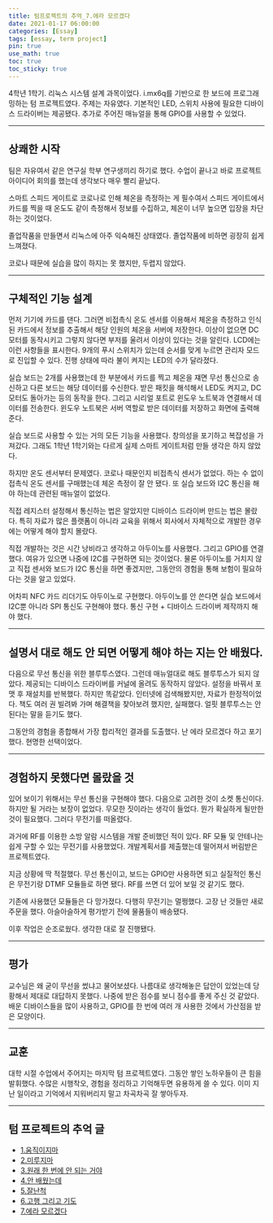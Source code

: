 ```yaml
---
title: 텀프로젝트의 추억_7.에라 모르겠다
date: 2021-01-17 06:00:00
categories: [Essay]
tags: [essay, term project]
pin: true
use_math: true
toc: true
toc_sticky: true
---
```


4학년 1학기. 리눅스 시스템 설계 과목이었다. i.mx6q를 기반으로 한 보드에 프로그래밍하는 텀 프로젝트였다. 주제는 자유였다. 기본적인 LED, 스위치 사용에 필요한 디바이스 드라이버는 제공됐다. 추가로 주어진 매뉴얼을 통해 GPIO를 사용할 수 있었다.

***

## __상쾌한 시작__

팀은 자유여서 같은 연구실 학부 연구생끼리 하기로 했다. 수업이 끝나고 바로 프로젝트 아이디어 회의를 했는데 생각보다 매우 빨리 끝났다.  
  
스마트 스피드 게이트로 코로나로 인해 체온을 측정하는 게 필수여서 스피드 게이트에서 카드를 찍을 때 온도도 같이 측정해서 정보를 수집하고, 체온이 너무 높으면 입장을 차단하는 것이었다.  
  
졸업작품을 만들면서 리눅스에 아주 익숙해진 상태였다. 졸업작품에 비하면 굉장히 쉽게 느껴졌다.  
  
코로나 때문에 실습을 많이 하지는 못 했지만, 두렵지 않았다.  

***

## __구체적인 기능 설계__

먼저 기기에 카드를 댄다. 그러면 비접촉식 온도 센서를 이용해서 체온을 측정하고 인식된 카드에서 정보를 추출해서 해당 인원의 체온을 서버에 저장한다. 이상이 없으면 DC 모터를 동작시키고 그렇지 않다면 부저를 울려서 이상이 있다는 것을 알린다. LCD에는 이런 사항들을 표시한다. 9개의 푸시 스위치가 있는데 순서를 맞게 누르면 관리자 모드로 진입할 수 있다. 진행 상태에 따라 불이 켜지는 LED의 수가 달라졌다.  

실습 보드는 2개를 사용했는데 한 부분에서 카드를 찍고 체온을 쟤면 무선 통신으로 송신하고 다른 보드는 해당 데이터를 수신한다. 받은 패킷을 해석해서 LED도 켜지고, DC 모터도 돌아가는 등의 동작을 한다. 그리고 시리얼 포트로 윈도우 노트북과 연결해서 데이터를 전송한다. 윈도우 노트북은 서버 역할로 받은 데이터를 저장하고 화면에 출력해준다.  
  
실습 보드로 사용할 수 있는 거의 모든 기능을 사용했다. 창의성을 포기하고 복잡성을 가져갔다. 그래도 1학년 1학기와는 다르게 실제 스마트 게이트처럼 만들 생각은 하지 않았다.  

하지만 온도 센서부터 문제였다. 코로나 때문인지 비접촉식 센서가 없었다. 하는 수 없이 접촉식 온도 센서를 구매했는데 체온 측정이 잘 안 됐다. 또 실습 보드와 I2C 통신을 해야 하는데 관련된 매뉴얼이 없었다.  
  
직접 레지스터 설정해서 통신하는 법은 알았지만 디바이스 드라이버 만드는 법은 몰랐다. 특히 자료가 많은 플랫폼이 아니라 교육을 위해서 회사에서 자체적으로 개발한 경우에는 어떻게 해야 할지 몰랐다.  
  
직접 개발하는 것은 시간 낭비라고 생각하고 아두이노를 사용했다. 그리고 GPIO를 연결했다. 여유가 있으면 나중에 I2C를 구현하면 되는 것이었다. 물론 아두이노를 거치지 않고 직접 센서와 보드가 I2C 통신을 하면 좋겠지만, 그동안의 경험을 통해 보험이 필요하다는 것을 알고 있었다.  

어차피 NFC 카드 리더기도 아두이노로 구현했다. 아두이노를 안 쓴다면 실습 보드에서 I2C뿐 아니라 SPI 통신도 구현해야 했다. 통신 구현 + 디바이스 드라이버 제작까지 해야 했다.

***

## __설명서 대로 해도 안 되면 어떻게 해야 하는 지는 안 배웠다.__

다음으로 무선 통신을 위한 블루투스였다. 그런데 매뉴얼대로 해도 블루투스가 되지 않았다. 제공되는 디바이스 드라이버를 커널에 올려도 동작하지 않았다. 설정을 바꿔서 포맷 후 재설치를 반복했다. 하지만 똑같았다. 인터넷에 검색해봤지만, 자료가 한정적이었다. 책도 여러 권 빌려봐 가며 해결책을 찾아보려 했지만, 실패했다. 얼핏 블루투스는 안 된다는 말을 듣기도 했다.  
  
그동안의 경험을 종합해서 가장 합리적인 결과를 도출했다. 난 에라 모르겠다 하고 포기했다. 현명한 선택이었다.  

***

## __경험하지 못했다면 몰랐을 것__

있어 보이기 위해서는 무선 통신을 구현해야 했다. 다음으로 고려한 것이 소켓 통신이다. 하지만 될 거라는 보장이 없었다. 무모한 짓이라는 생각이 들었다. 뭔가 확실하게 될만한 것이 필요했다. 그러다 무전기를 떠올렸다.  
  
과거에 RF를 이용한 소방 알람 시스템을 개발 준비했던 적이 있다. RF 모듈 및 안테나는 쉽게 구할 수 있는 무전기를 사용했었다. 개발계획서를 제출했는데 떨어져서 버림받은 프로젝트였다.  
  
지금 상황에 딱 적절했다. 무선 통신이고, 보드는 GPIO만 사용하면 되고 실질적인 통신은 무전기랑 DTMF 모듈들로 하면 됐다. RF를 쓰면 더 있어 보일 것 같기도 했다.  

기존에 사용했던 모듈들은 다 망가졌다. 다행히 무전기는 멀쩡했다. 고장 난 것들만 새로 주문을 했다. 아슬아슬하게 평가받기 전에 물품들이 배송됐다.  
  
이후 작업은 순조로웠다. 생각한 대로 잘 진행됐다.  

***

## __평가__

교수님은 왜 굳이 무선을 썼냐고 물어보셨다. 나름대로 생각해놓은 답안이 있었는데 당황해서 제대로 대답하지 못했다. 나중에 받은 점수를 보니 점수를 좋게 주신 것 같았다. 배운 디바이스들을 많이 사용하고, GPIO를 한 번에 여러 개 사용한 것에서 가산점을 받은 모양이다.  

***

## __교훈__

대학 시절 수업에서 주어지는 마지막 텀 프로젝트였다. 그동안 쌓인 노하우들이 큰 힘을 발휘했다. 수많은 시행착오, 경험을 정리하고 기억해두면 유용하게 쓸 수 있다. 이미 지난 일이라고 기억에서 지워버리지 말고 차곡차곡 잘 쌓아두자.  

***

## __텀 프로젝트의 추억 글__

- [1.움직이지마](https://chalgx.github.io/essay/MemoriesofTermProject1)
- [2.미루지마](https://chalgx.github.io/essay/MemoriesofTermProject2)
- [3.원래 한 번에 안 되는 거야](https://chalgx.github.io/essay/MemoriesofTermProject3)
- [4.안 배웠는데](https://chalgx.github.io/essay/MemoriesofTermProject4)
- [5.잘난척](https://chalgx.github.io/essay/MemoriesofTermProject5)
- [6.고행 그리고 기도](https://chalgx.github.io/essay/MemoriesofTermProject6)
- [7.에라 모르겠다](https://chalgx.github.io/essay/MemoriesofTermProject7)
